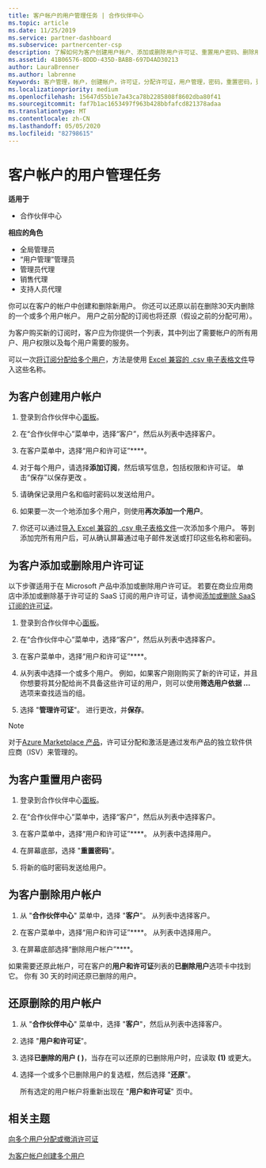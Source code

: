 ```yaml
---
title: 客户帐户的用户管理任务 | 合作伙伴中心
ms.topic: article
ms.date: 11/25/2019
ms.service: partner-dashboard
ms.subservice: partnercenter-csp
description: 了解如何为客户创建用户帐户、添加或删除用户许可证、重置用户密码、删除用户帐户或还原用户帐户。
ms.assetid: 41B06576-8DDD-435D-BABB-697D4AD30213
author: LauraBrenner
ms.author: labrenne
Keywords: 客户管理，帐户，创建帐户，许可证，分配许可证，用户管理，密码，重置密码，更改密码
ms.localizationpriority: medium
ms.openlocfilehash: 15647d55b1e7a43ca78b2285808f8602dba80f41
ms.sourcegitcommit: faf7b1ac1653497f963b428bbfafcd821378adaa
ms.translationtype: MT
ms.contentlocale: zh-CN
ms.lasthandoff: 05/05/2020
ms.locfileid: "82798615"
---
```

# <a name="user-management-tasks-for-customer-accounts"></a>客户帐户的用户管理任务

**适用于**

- 合作伙伴中心

**相应的角色**

- 全局管理员
- “用户管理”管理员
- 管理员代理
- 销售代理
- 支持人员代理

你可以在客户的帐户中创建和删除新用户。 你还可以还原以前在删除30天内删除的一个或多个用户帐户。 用户之前分配的订阅也将还原（假设之前的分配可用）。

为客户购买新的订阅时，客户应为你提供一个列表，其中列出了需要帐户的所有用户、用户权限以及每个用户需要的服务。  

可以一次[将订阅分配给多个用户](bulk-license-provisioning-for-multiple-users.md)，方法是使用 [Excel 兼容的 .csv 电子表格文件](adding-multiple-users-to-a-customer-account.md)导入这些名称。

<a href="" id="createuseraccounts"></a>

## <a name="create-user-accounts-for-a-customer"></a>为客户创建用户帐户

1. 登录到合作伙伴中心[面板](https://partner.microsoft.com/dashboard)。

2. 在“合作伙伴中心”菜单中，选择“客户”，然后从列表中选择客户。 

3. 在客户菜单中，选择“用户和许可证”****。

4. 对于每个用户，请选择**添加订阅**，然后填写信息，包括权限和许可证。 单击“保存”以保存更改  。

5. 请确保记录用户名和临时密码以发送给用户。

6. 如果要一次一个地添加多个用户，则使用**再次添加一个用户**。

7. 你还可以通过[导入 Excel 兼容的 .csv 电子表格文件](adding-multiple-users-to-a-customer-account.md)一次添加多个用户。 等到添加完所有用户后，可从确认屏幕通过电子邮件发送或打印这些名称和密码。

<a href="" id="userlicensing"></a>

## <a name="add-or-remove-user-licenses-for-a-customer"></a>为客户添加或删除用户许可证

以下步骤适用于在 Microsoft 产品中添加或删除用户许可证。 若要在商业应用商店中添加或删除基于许可证的 SaaS 订阅的用户许可证，请参阅[添加或删除 SaaS 订阅的许可证](csp-commercial-marketplace-manage.md#add-or-remove-licenses-for-a-saas-subscription)。

1. 登录到合作伙伴中心[面板](https://partner.microsoft.com/dashboard)。

2. 在“合作伙伴中心”菜单中，选择“客户”，然后从列表中选择客户。 

3. 在客户菜单中，选择“用户和许可证”****。

4. 从列表中选择一个或多个用户。 例如，如果客户刚刚购买了新的许可证，并且你想要将其分配给尚不具备这些许可证的用户，则可以使用**筛选用户依据 ...** 选项来查找适当的组。

5. 选择 "**管理许可证**"。 进行更改，并**保存**。

> [!NOTE]
> 对于[Azure Marketplace 产品](csp-commercial-marketplace-manage.md#assign-licenses-and-activate-a-subscription-on-behalf-of-a-customer)，许可证分配和激活是通过发布产品的独立软件供应商（ISV）来管理的。

<a href="" id="resetpassword"></a>

## <a name="reset-a-users-password-for-a-customer"></a>为客户重置用户密码

1. 登录到合作伙伴中心[面板](https://partner.microsoft.com/dashboard)。

2. 在“合作伙伴中心”菜单中，选择“客户”，然后从列表中选择客户。 

3.  在客户菜单中，选择“用户和许可证”****。 从列表中选择用户。

4.  在屏幕底部，选择 "**重置密码**"。 

5.  将新的临时密码发送给用户。

<a href="" id="deleteuseraccounts"></a>

## <a name="delete-user-accounts-for-a-customer"></a>为客户删除用户帐户

1.  从 "**合作伙伴中心**" 菜单中，选择 "**客户**"。 从列表中选择客户。

2.  在客户菜单中，选择“用户和许可证”****。 从列表中选择用户。

3.  在屏幕底部选择“删除用户帐户”****。

如果需要还原此帐户，可在客户的**用户和许可证**列表的**已删除用户**选项卡中找到它。 你有 30 天的时间还原已删除的用户。

<a href="" id="restoreuseraccounts"></a>

## <a name="restore-deleted-user-accounts"></a>还原删除的用户帐户

1.  从 "**合作伙伴中心**" 菜单中，选择 "**客户**"，然后从列表中选择客户。

2.  选择 "**用户和许可证**"。

3.  选择**已删除的用户 ( )**，当存在可以还原的已删除用户时，应读取 **(1)** 或更大。

4.  选择一个或多个已删除用户的复选框，然后选择 "**还原**"。

    所有选定的用户帐户将重新出现在 "**用户和许可证**" 页中。

## <a name="related-topics"></a>相关主题


[向多个用户分配或撤消许可证](bulk-license-provisioning-for-multiple-users.md)

[为客户帐户创建多个用户](adding-multiple-users-to-a-customer-account.md)